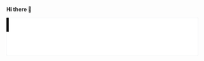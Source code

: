 **Hi there 👋**


![](banner.svg)

<!--

---

---
## Friends

**Tom**

![](https://i.insider.com/4efd9b8b69bedd682c000022?width=200)

-->
<!--
**josa42/josa42** is a ✨ _special_ ✨ repository because its `README.md` (this file) appears on your GitHub profile.

Here are some ideas to get you started:

- 🔭 I’m currently working on ...
- 🌱 I’m currently learning ...
- 👯 I’m looking to collaborate on ...
- 🤔 I’m looking for help with ...
- 💬 Ask me about ...
- 📫 How to reach me: ...
- 😄 Pronouns: ...
- ⚡ Fun fact: ...
-->
